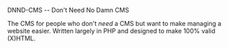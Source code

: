 DNND-CMS -- Don't Need No Damn CMS

The CMS for people who don't *need* a CMS but want to make managing a website easier.
Written largely in PHP and designed to make 100% valid (X)HTML.
